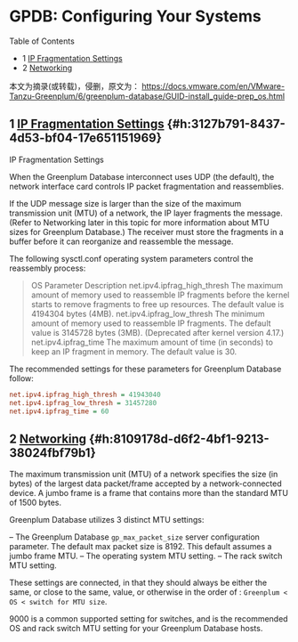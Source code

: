 # GPDB: Configuring Your Systems


<div class="ox-hugo-toc toc has-section-numbers">

<div class="heading">Table of Contents</div>

- <span class="section-num">1</span> [IP Fragmentation Settings](#h:3127b791-8437-4d53-bf04-17e651151969)
- <span class="section-num">2</span> [Networking](#h:8109178d-d6f2-4bf1-9213-38024fbf79b1)

</div>
<!--endtoc-->


本文为摘录(或转载)，侵删，原文为： https://docs.vmware.com/en/VMware-Tanzu-Greenplum/6/greenplum-database/GUID-install_guide-prep_os.html



## <span class="section-num">1</span> [IP Fragmentation Settings](https://docs.vmware.com/en/VMware-Tanzu-Greenplum/6/greenplum-database/GUID-install_guide-prep_os.html#:~:text=IP%20Fragmentation%20Settings) {#h:3127b791-8437-4d53-bf04-17e651151969}

IP Fragmentation Settings

When the Greenplum Database interconnect uses UDP (the default), the network interface
card controls IP packet fragmentation and reassemblies.

If the UDP message size is larger than the size of the maximum transmission unit (MTU) of
a network, the IP layer fragments the message. (Refer to Networking later in this topic
for more information about MTU sizes for Greenplum Database.) The receiver must store the
fragments in a buffer before it can reorganize and reassemble the message.

The following sysctl.conf operating system parameters control the reassembly process:

> OS Parameter  Description
> net.ipv4.ipfrag_high_thresh  The maximum amount of memory used to reassemble IP
>   fragments before the kernel starts to remove fragments
>   to free up resources. The default value is 4194304
>   bytes (4MB).
> net.ipv4.ipfrag_low_thresh  The minimum amount of memory used to reassemble IP
>   fragments. The default value is 3145728 bytes (3MB).
>   (Deprecated after kernel version 4.17.)
> net.ipv4.ipfrag_time  The maximum amount of time (in seconds) to keep an IP
>   fragment in memory. The default value is 30.

The recommended settings for these parameters for Greenplum Database follow:

```cfg
net.ipv4.ipfrag_high_thresh = 41943040
net.ipv4.ipfrag_low_thresh = 31457280
net.ipv4.ipfrag_time = 60
```


## <span class="section-num">2</span> [Networking](https://docs.vmware.com/en/VMware-Tanzu-Greenplum/6/greenplum-database/GUID-install_guide-prep_os.html#networking%23:~:text=Networking) {#h:8109178d-d6f2-4bf1-9213-38024fbf79b1}

The maximum transmission unit (MTU) of a network specifies the size (in bytes) of the largest data packet/frame accepted
by a network-connected device. A jumbo frame is a frame that contains more than the standard MTU of 1500 bytes.

Greenplum Database utilizes 3 distinct MTU settings:

– The Greenplum Database `gp_max_packet_size` server configuration parameter. The default max packet size is 8192. This
  default assumes a jumbo frame MTU.
– The operating system MTU setting.
– The rack switch MTU setting.

These settings are connected, in that they should always be either the same,
or close to the same, value, or otherwise in the order of :
 `Greenplum < OS < switch for MTU size`.

9000 is a common supported setting for switches, and is the recommended OS and
rack switch MTU setting for your Greenplum Database hosts.

